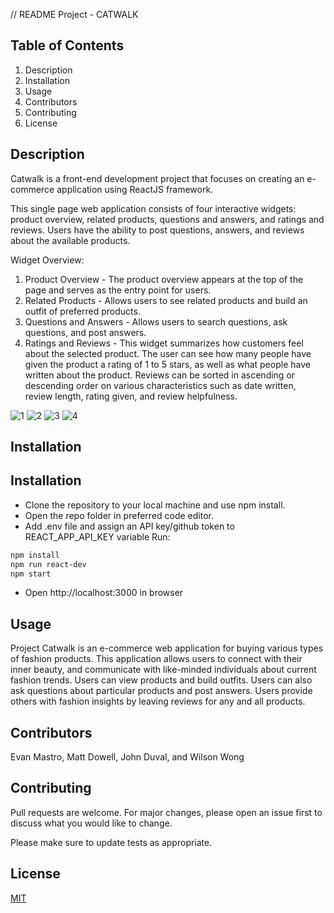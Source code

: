 // README
Project - CATWALK

## Table of Contents
  1. Description
  2. Installation
  3. Usage
  4. Contributors
  5. Contributing
  6. License

## Description

Catwalk is a front-end development project that focuses on creating an e-commerce application using ReactJS framework.

This single page web application consists of four interactive widgets: product overview, related products, questions and answers, and ratings and reviews. Users have the ability to post questions, answers, and reviews about the available products. 

Widget Overview:
  1. Product Overview - The product overview appears at the top of the page and serves as the entry point for users. 
  2. Related Products - Allows users to see related products and build an outfit of preferred products.
  3. Questions and Answers - Allows users to search questions, ask questions, and post answers.
  4. Ratings and Reviews - This widget summarizes how customers feel about the selected product. The user can see how many people have given the product a rating of 1 to 5 stars, as well as what people have written about the product. Reviews can be sorted in ascending or descending order on various characteristics such as date written, review length, rating given, and review helpfulness. 

![1](https://user-images.githubusercontent.com/59815226/147178143-831987d6-2b39-4db9-b34b-8545e6cd5b7d.png)
![2](https://user-images.githubusercontent.com/59815226/147178145-16fd8c8b-28d8-4cf9-9d4e-4ff3afd58321.png)
![3](https://user-images.githubusercontent.com/59815226/147178151-a5eb9879-bcfc-4b85-947b-276dc47fb0db.png)
![4](https://user-images.githubusercontent.com/59815226/147178159-2087001b-a959-44c0-a112-67b4ff0730f2.png)


## Installation

## Installation

* Clone the repository to your local machine and use npm install.
* Open the repo folder in preferred code editor.
* Add .env file and assign an API key/github token to REACT_APP_API_KEY variable
Run:

```bash
npm install
npm run react-dev
npm start
```
* Open http://localhost:3000 in browser



## Usage

Project Catwalk is an e-commerce web application for buying various types of fashion products.  This application allows users to connect with their inner beauty, and communicate with like-minded individuals about current fashion trends.  Users can view products and build outfits. Users can also ask questions about particular products and post answers.  Users provide others with fashion insights by leaving reviews for any and all products.

## Contributors

Evan Mastro, Matt Dowell, John Duval, and Wilson Wong 

## Contributing
Pull requests are welcome. For major changes, please open an issue first to discuss what you would like to change.

Please make sure to update tests as appropriate.

## License
[MIT](https://choosealicense.com/licenses/mit/)
